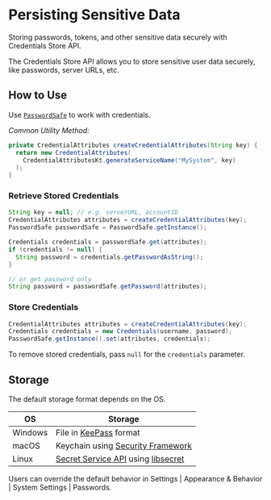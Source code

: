 <!-- Copyright 2000-2024 JetBrains s.r.o. and contributors. Use of this source code is governed by the Apache 2.0 license. -->

# Persisting Sensitive Data

<link-summary>Storing passwords, tokens, and other sensitive data securely with Credentials Store API.</link-summary>

The Credentials Store API allows you to store sensitive user data securely, like passwords, server URLs, etc.

## How to Use
Use [`PasswordSafe`](%gh-ic%/platform/credential-store/src/ide/passwordSafe/PasswordSafe.kt) to work with credentials.

_Common Utility Method:_

```java
private CredentialAttributes createCredentialAttributes(String key) {
  return new CredentialAttributes(
    CredentialAttributesKt.generateServiceName("MySystem", key)
  );
}
```

### Retrieve Stored Credentials

```java
String key = null; // e.g. serverURL, accountID
CredentialAttributes attributes = createCredentialAttributes(key);
PasswordSafe passwordSafe = PasswordSafe.getInstance();

Credentials credentials = passwordSafe.get(attributes);
if (credentials != null) {
  String password = credentials.getPasswordAsString();
}

// or get password only
String password = passwordSafe.getPassword(attributes);
```

### Store Credentials

```java
CredentialAttributes attributes = createCredentialAttributes(key);
Credentials credentials = new Credentials(username, password);
PasswordSafe.getInstance().set(attributes, credentials);
```

To remove stored credentials, pass `null` for the `credentials` parameter.

## Storage
The default storage format depends on the OS.

| OS      | Storage                                               |
|---------|-------------------------------------------------------|
| Windows | File in [KeePass][Windows] format                     |
| macOS   | Keychain using [Security Framework][macOS]            |
| Linux   | [Secret Service API][linux] using [libsecret][linux2] |

[Windows]: https://keepass.info
[macOS]: https://developer.apple.com/documentation/security/keychain_services
[linux]: https://specifications.freedesktop.org/secret-service-spec/latest/
[linux2]: https://wiki.gnome.org/Projects/Libsecret

Users can override the default behavior in <ui-path>Settings | Appearance & Behavior | System Settings | Passwords</ui-path>.
